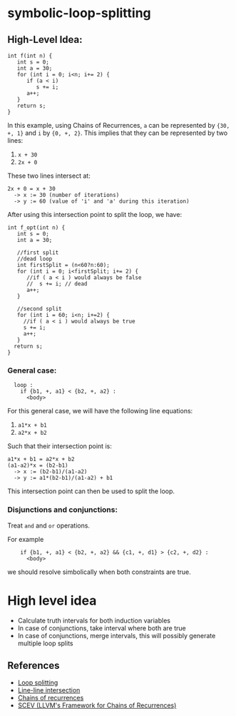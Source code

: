# symbolic-loop-splitting


## High-Level Idea:

```
int f(int n) {
   int s = 0;
   int a = 30;
   for (int i = 0; i<n; i+= 2) {
      if (a < i)
         s += i;
      a++;
   }
   return s;
}
```

In this example, using Chains of Recurrences, `a` can be represented by `{30, +, 1}` and `i` by `{0, +, 2}`.
This implies that they can be represented by two lines: 
1. `x + 30`  
2. `2x + 0`  

These two lines intersect at:
```
2x + 0 = x + 30
  -> x := 30 (number of iterations)
  -> y := 60 (value of 'i' and 'a' during this iteration)
```  

After using this intersection point to split the loop, we have:

```
int f_opt(int n) {
   int s = 0;
   int a = 30;

   //first split
   //dead loop
   int firstSplit = (n<60?n:60);
   for (int i = 0; i<firstSplit; i+= 2) {
      //if ( a < i ) would always be false
      //  s += i; // dead
      a++;
   }

   //second split
   for (int i = 60; i<n; i+=2) {
     //if ( a < i ) would always be true
     s += i;
     a++;
   }
  return s;
}
```

### General case:

```
  loop : 
    if {b1, +, a1} < {b2, +, a2} :
      <body>
```
For this general case, we will have the following line equations: 
1. `a1*x + b1`
2. `a2*x + b2` 

Such that their intersection point is:
```
a1*x + b1 = a2*x + b2
(a1-a2)*x = (b2-b1)
  -> x := (b2-b1)/(a1-a2)
  -> y := a1*(b2-b1)/(a1-a2) + b1
```
This intersection point can then be used to split the loop.

### Disjunctions and conjunctions:

Treat `and` and `or` operations.

For example

```
    if {b1, +, a1} < {b2, +, a2} && {c1, +, d1} > {c2, +, d2} :
      <body>
```

we should resolve simbolically when both constraints are true. 

# High level idea

- Calculate truth intervals for both induction variables
- In case of conjunctions, take interval where both are true
- In case of conjunctions, merge intervals, this will possibly generate multiple loop splits

## References

* [Loop splitting](https://en.wikipedia.org/wiki/Loop_splitting)
* [Line-line intersection](https://en.wikipedia.org/wiki/Line%E2%80%93line_intersection)
* [Chains of recurrences](http://citeseerx.ist.psu.edu/viewdoc/download?doi=10.1.1.43.8188&rep=rep1&type=pdf)
* [SCEV (LLVM's Framework for Chains of Recurrences)](https://www.youtube.com/watch?v=AmjliNp0_00)
